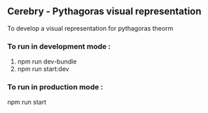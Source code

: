 ## Cerebry - Pythagoras visual representation

To develop a visual representation for pythagoras theorm

### To run in development mode :

1. npm run dev-bundle
2. npm run start:dev

### To run in production mode :

npm run start
